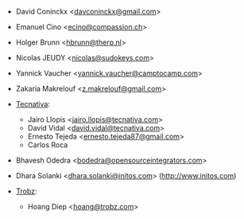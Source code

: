 - David Coninckx \<<davconinckx@gmail.com>\>

- Emanuel Cino \<<ecino@compassion.ch>\>

- Holger Brunn \<<hbrunn@therp.nl>\>

- Nicolas JEUDY \<<nicolas@sudokeys.com>\>

- Yannick Vaucher \<<yannick.vaucher@camptocamp.com>\>

- Zakaria Makrelouf \<<z.makrelouf@gmail.com>\>

- [Tecnativa](https://www.tecnativa.com):
  - Jairo Llopis \<<jairo.llopis@tecnativa.com>\>
  - David Vidal \<<david.vidal@tecnativa.com>\>
  - Ernesto Tejeda \<<ernesto.tejeda87@gmail.com>\>
  - Carlos Roca

- Bhavesh Odedra \<<bodedra@opensourceintegrators.com>\>

- Dhara Solanki \<<dhara.solanki@initos.com>\> (<http://www.initos.com>)

- [Trobz](https://trobz.com):  
  - Hoang Diep \<<hoang@trobz.com>\>
